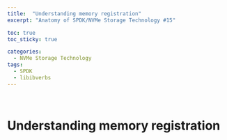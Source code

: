 ```yaml
---
title:  "Understanding memory registration"
excerpt: "Anatomy of SPDK/NVMe Storage Technology #15"

toc: true
toc_sticky: true

categories:
  - NVMe Storage Technology
tags:
  - SPDK
  - libibverbs
---
```


<br>

# Understanding memory registration

